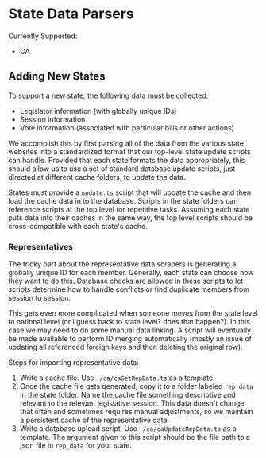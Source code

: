 # State Data Parsers

Currently Supported:
- CA

## Adding New States
To support a new state, the following data must be collected:
- Legislator information (with globally unique IDs)
- Session information
- Vote information (associated with particular bills or other actions)

We accomplish this by first parsing all of the data from the various state websites into a standardized format that our top-level state update scripts can handle. Provided that each state formats the data appropriately, this should allow us to use a set of standard database update scripts, just directed at different cache folders, to update the data.

States must provide a `update.ts` script that will update the cache and then load the cache data in to the database. Scripts in the state folders can reference scripts at the top level for repetitive tasks. Assuming each state puts data into their caches in the same way, the top level scripts should be cross-compatible with each state's cache.

### Representatives
The tricky part about the representative data scrapers is generating a globally unique ID for each member. Generally, each state can choose how they want to do this. Database checks are allowed in these scripts to let scripts determine how to handle conflicts or find duplicate members from session to session.

This gets even more complicated when someone moves from the state level to national level (or i guess back to state level? does that happen?). In this case we may need to do some manual data linking. A script will eventually be made available to perform ID merging automatically (mostly an issue of updating all referenced foreign keys and then deleting the original row).

Steps for importing representative data:
1. Write a cache file. Use `./ca/caGetRepData.ts` as a template.
2. Once the cache file gets generated, copy it to a folder labeled `rep_data` in the state folder. Name the cache file something descriptive and relevant to the relevant legislative session. This data doesn't change that often and sometimes requires manual adjustments, so we maintain a persistent cache of the representative data.
3. Write a database upload script. Use `./ca/caUpdateRepData.ts` as a template. The argument given to this script should be the file path to a json file in `rep_data` for your state.